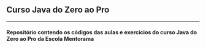 <p align="center">
    <img src="https://imageshack.com/i/pmsNtYaNp" alt="">
</p>

## Curso Java do Zero ao Pro
***

#### Repositório contendo os códigos das aulas e exercícios do curso Java do Zero ao Pro da Escola Mentorama



